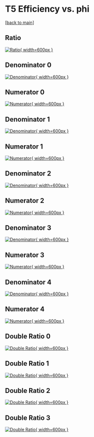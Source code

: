 # T5 Efficiency vs. phi

[[back to main](./)]



## Ratio

[![Ratio](../mtv/var/T5_xtr_13_-1_eff_phi.png){ width=600px }](../mtv/var/T5_xtr_13_-1_eff_phi.pdf)

## Denominator 0

[![Denominator](../mtv/den/T5_xtr_13_-1_eff_phi_den0.png){ width=600px }](../mtv/den/T5_xtr_13_-1_eff_phi_den0.pdf)

## Numerator 0

[![Numerator](../mtv/num/T5_xtr_13_-1_eff_phi_num0.png){ width=600px }](../mtv/num/T5_xtr_13_-1_eff_phi_num0.pdf)

## Denominator 1

[![Denominator](../mtv/den/T5_xtr_13_-1_eff_phi_den1.png){ width=600px }](../mtv/den/T5_xtr_13_-1_eff_phi_den1.pdf)

## Numerator 1

[![Numerator](../mtv/num/T5_xtr_13_-1_eff_phi_num1.png){ width=600px }](../mtv/num/T5_xtr_13_-1_eff_phi_num1.pdf)

## Denominator 2

[![Denominator](../mtv/den/T5_xtr_13_-1_eff_phi_den2.png){ width=600px }](../mtv/den/T5_xtr_13_-1_eff_phi_den2.pdf)

## Numerator 2

[![Numerator](../mtv/num/T5_xtr_13_-1_eff_phi_num2.png){ width=600px }](../mtv/num/T5_xtr_13_-1_eff_phi_num2.pdf)

## Denominator 3

[![Denominator](../mtv/den/T5_xtr_13_-1_eff_phi_den3.png){ width=600px }](../mtv/den/T5_xtr_13_-1_eff_phi_den3.pdf)

## Numerator 3

[![Numerator](../mtv/num/T5_xtr_13_-1_eff_phi_num3.png){ width=600px }](../mtv/num/T5_xtr_13_-1_eff_phi_num3.pdf)

## Denominator 4

[![Denominator](../mtv/den/T5_xtr_13_-1_eff_phi_den4.png){ width=600px }](../mtv/den/T5_xtr_13_-1_eff_phi_den4.pdf)

## Numerator 4

[![Numerator](../mtv/num/T5_xtr_13_-1_eff_phi_num4.png){ width=600px }](../mtv/num/T5_xtr_13_-1_eff_phi_num4.pdf)

## Double Ratio 0

[![Double Ratio](../mtv/ratio/T5_xtr_13_-1_eff_phi_ratio0.png){ width=600px }](../mtv/ratio/T5_xtr_13_-1_eff_phi_ratio0.pdf)

## Double Ratio 1

[![Double Ratio](../mtv/ratio/T5_xtr_13_-1_eff_phi_ratio1.png){ width=600px }](../mtv/ratio/T5_xtr_13_-1_eff_phi_ratio1.pdf)

## Double Ratio 2

[![Double Ratio](../mtv/ratio/T5_xtr_13_-1_eff_phi_ratio2.png){ width=600px }](../mtv/ratio/T5_xtr_13_-1_eff_phi_ratio2.pdf)

## Double Ratio 3

[![Double Ratio](../mtv/ratio/T5_xtr_13_-1_eff_phi_ratio3.png){ width=600px }](../mtv/ratio/T5_xtr_13_-1_eff_phi_ratio3.pdf)

